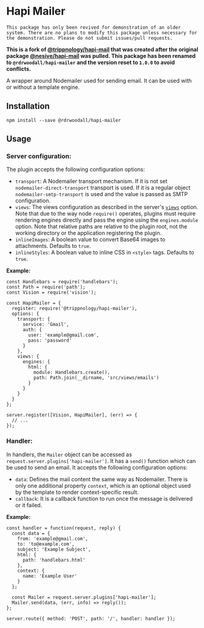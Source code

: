 # Hapi Mailer

`This package has only been revived for demonstration of an older system. There are no plans to modify this package unless necessary for the demonstration. Please do not submit issues/pull requests.`

**This is a fork of [@trippnology/hapi-mail](https://github.com/trippnology/hapi-mailer) that was created after the original package [@nesive/hapi-mail](#) was pulled. This package has been renamed to `@rdrwoodall/hapi-mailer` and the version reset to `1.0.0` to avoid conflicts.**

A wrapper around Nodemailer used for sending email. It can be used with or without a template engine.

## Installation

```
npm install --save @rdrwoodall/hapi-mailer
```

## Usage

### Server configuration:

The plugin accepts the following configuration options:

* `transport`: A Nodemailer transport mechanism. If it is not set `nodemailer-direct-transport` transport is used. If it is a regular object `nodemailer-smtp-transport` is used and the value is passed as SMTP configuration.
* `views`: The views configuration as described in the server's [`views`](https://github.com/hapijs/vision/blob/master/API.md#serverviewsoptions) option. Note that due to the way node `require()` operates, plugins must require rendering engines directly and pass the engine using the `engines.module` option. Note that relative paths are relative to the plugin root, not the working directory or the application registering the plugin.
* `inlineImages`: A boolean value to convert Base64 images to attachments. Defaults to `true`.
* `inlineStyles`: A boolean value to inline CSS in `<style>` tags. Defaults to `true`.

**Example:**

```
const Handlebars = require('handlebars');
const Path = require('path');
const Vision = require('vision');

const HapiMailer = {
  register: require('@trippnology/hapi-mailer'),
  options: {
    transport: {
      service: 'Gmail',
      auth: {
        user: 'example@gmail.com',
        pass: 'password'
      }
    },
    views: {
      engines: {
        html: {
          module: Handlebars.create(),
          path: Path.join(__dirname, 'src/views/emails')
        }
      }
    }
  }
};

server.register([Vision, HapiMailer], (err) => {
  // ...
});

```

### Handler:

In handlers, the `Mailer` object can be accessed as `request.server.plugins['hapi-mailer']`. It has a `send()` function which can be used to send an email. It accepts the following configuration options:

* `data`: Defines the mail content the same way as Nodemailer. There is only one additional property `context`, which is an optional object used by the template to render context-specific result.
* `callback`: It is a callback function to run once the message is delivered or it failed.

**Example:**

```
const handler = function(request, reply) {
  const data = {
    from: 'example@gmail.com',
    to: 'to@example.com',
    subject: 'Example Subject',
    html: {
      path: 'handlebars.html'
    },
    context: {
      name: 'Example User'
    }
  };

  const Mailer = request.server.plugins['hapi-mailer'];
  Mailer.send(data, (err, info) => reply());
};

server.route({ method: 'POST', path: '/', handler: handler });
```
